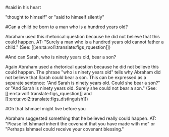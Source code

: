 #said in his heart

"thought to himself" or "said to himself silently"

#Can a child be born to a man who is a hundred years old?

Abraham used this rhetorical question because he did not believe that this could happen. AT: "Surely a man who is a hundred years old cannot father a child." (See: [[:en:ta:vol1:translate:figs_rquestion]])

#And can Sarah, who is ninety years old, bear a son?

Again Abraham used a rhetorical question because he did not believe this could happen. The phrase "who is ninety years old" tells why Abraham did not believe that Sarah could bear a son. This can be expressed as a separate sentence: "And Sarah is ninety years old. Could she bear a son?" or "And Sarah is ninety years old. Surely she could not bear a son." (See: [[:en:ta:vol1:translate:figs_rquestion]] and  [[:en:ta:vol2:translate:figs_distinguish]])

#Oh that Ishmael might live before you

Abraham suggested something that he believed really could happen. AT: "Please let Ishmael inherit the covenant that you have made with me" or "Perhaps Ishmael could receive your covenant blessing."